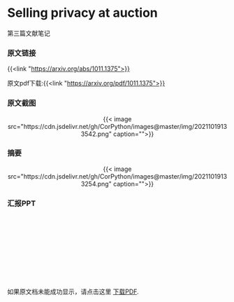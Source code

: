 # Selling privacy at auction


第三篇文献笔记
<!--more-->

### 原文链接

{{<link "https://arxiv.org/abs/1011.1375">}}

原文pdf下载:{{<link "https://arxiv.org/pdf/1011.1375">}}

### 原文截图


<center>{{< image src="https://cdn.jsdelivr.net/gh/CorPython/images@master/img/20211019133542.png" caption="">}}</center>


### 摘要

<center>{{< image src="https://cdn.jsdelivr.net/gh/CorPython/images@master/img/20211019133254.png" caption="">}}</center>

### 汇报PPT

<object data="https://jokerzhangimg.oss-cn-beijing.aliyuncs.com/pdf/20211019.pdf" type="application/pdf" width="100%" height= "700px">
    <embed src="https://jokerzhangimg.oss-cn-beijing.aliyuncs.com/pdf/20211019.pdf">
        <p>如果原文档未能成功显示，请点击这里 <a href="https://jokerzhangimg.oss-cn-beijing.aliyuncs.com/pdf/20211019.pdf">下载PDF</a>.</p>
    </embed>
</object>


